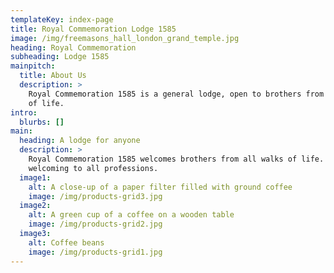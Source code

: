 ```yaml
---
templateKey: index-page
title: Royal Commemoration Lodge 1585
image: /img/freemasons_hall_london_grand_temple.jpg
heading: Royal Commemoration
subheading: Lodge 1585
mainpitch:
  title: About Us
  description: >
    Royal Commemoration 1585 is a general lodge, open to brothers from all walks
    of life.
intro:
  blurbs: []
main:
  heading: A lodge for anyone
  description: >
    Royal Commemoration 1585 welcomes brothers from all walks of life. It is 
    welcoming to all professions.
  image1:
    alt: A close-up of a paper filter filled with ground coffee
    image: /img/products-grid3.jpg
  image2:
    alt: A green cup of a coffee on a wooden table
    image: /img/products-grid2.jpg
  image3:
    alt: Coffee beans
    image: /img/products-grid1.jpg
---
```


